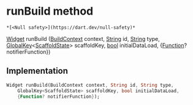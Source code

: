 


# runBuild method




    *[<Null safety>](https://dart.dev/null-safety)*




[Widget](https://api.flutter.dev/flutter/widgets/Widget-class.html) runBuild
([BuildContext](https://api.flutter.dev/flutter/widgets/BuildContext-class.html) context, [String](https://api.flutter.dev/flutter/dart-core/String-class.html) id, [String](https://api.flutter.dev/flutter/dart-core/String-class.html) type, [GlobalKey](https://api.flutter.dev/flutter/widgets/GlobalKey-class.html)&lt;[ScaffoldState](https://api.flutter.dev/flutter/material/ScaffoldState-class.html)> scaffoldKey, [bool](https://api.flutter.dev/flutter/dart-core/bool-class.html) initialDataLoad, {[Function](https://api.flutter.dev/flutter/dart-core/Function-class.html)? notifierFunction})








## Implementation

```dart
Widget runBuild(BuildContext context, String id, String type,
    GlobalKey<ScaffoldState> scaffoldKey, bool initialDataLoad,
    {Function? notifierFunction});
```







